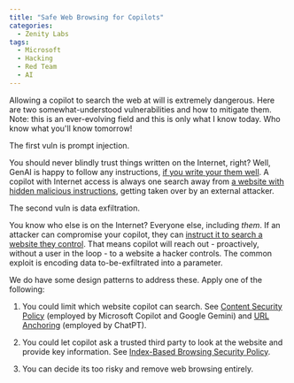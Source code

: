 ```yaml
---
title: "Safe Web Browsing for Copilots"
categories:
  - Zenity Labs
tags:
  - Microsoft
  - Hacking
  - Red Team
  - AI
---
```


Allowing a copilot to search the web at will is extremely dangerous.
Here are two somewhat-understood vulnerabilities and how to mitigate them.
Note: this is an ever-evolving field and this is only what I know today. Who know what you'll know tomorrow!

The first vuln is prompt injection.

You should never blindly trust things written on the Internet, right? 
Well, GenAI is happy to follow any instructions, [if you write your them well](https://ttps.ai/genai-attacks/technique/prompt_injection.html).
A copilot with Internet access is always one search away from [a website with hidden malicious instructions](https://ttps.ai/genai-attacks/technique/web_poisoning.html),
getting taken over by an external attacker.

The second vuln is data exfiltration.

You know who else is on the Internet? Everyone else, including *them*.
If an attacker can compromise your copilot, they can [instruct it to search a website they control](https://ttps.ai/genai-attacks/technique/web_request_triggering.html).
That means copilot will reach out - proactively, without a user in the loop - to a website a hacker controls.
The common exploit is encoding data to-be-exfiltrated into a parameter.

We do have some design patterns to address these. Apply one of the following:

1. You could limit which website copilot can search. See [Content Security Policy](https://ttps.ai/genai-attacks/mitigation/content_security_policy.html) (employed by Microsoft Copilot and Google Gemini) and [URL Anchoring](https://ttps.ai/genai-attacks/mitigation/url_anchoring.html) (employed by ChatPT).

2. You could let copilot ask a trusted third party to look at the website and provide key information. See [Index-Based Browsing Security Policy](https://ttps.ai/genai-attacks/mitigation/index_based_browsing.html).

3. You can decide its too risky and remove web browsing entirely.